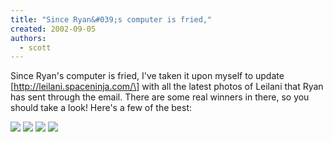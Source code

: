 ```yaml
---
title: "Since Ryan&#039;s computer is fried,"
created: 2002-09-05
authors:
  - scott
---
```


Since Ryan's computer is fried, I've taken it upon myself to update \[http://leilani.spaceninja.com/\] with all the latest photos of Leilani that Ryan has sent through the email. There are some real winners in there, so you should take a look! Here's a few of the best:

[![](/images/th_leilani_and_molli.jpg)](http://leilani.spaceninja.com/2002_06-08/leilani_and_molli.jpg) [![](/images/th_touch_the_nose.jpg)](http://leilani.spaceninja.com/2002_06-08/touch_the_nose.jpg) [![](/images/th_happy.jpg)](http://leilani.spaceninja.com/2002_06-08/happy.jpg) [![](/images/th_sunglasses.jpg)](http://leilani.spaceninja.com/2002_06-08/sunglasses.jpg)

